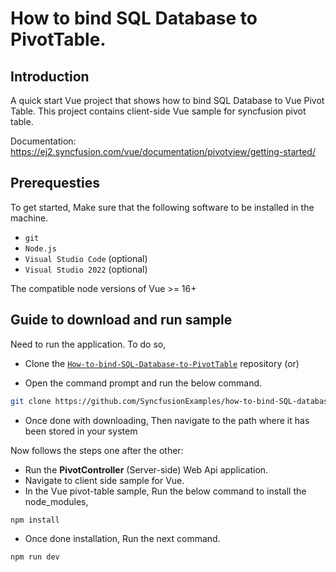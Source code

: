 # How to bind SQL Database to PivotTable.

## Introduction

A quick start Vue project that shows how to bind SQL Database to Vue Pivot Table. This project contains client-side Vue sample for syncfusion pivot table.

Documentation: https://ej2.syncfusion.com/vue/documentation/pivotview/getting-started/

## Prerequesties

To get started, Make sure that the following software to be installed in the machine.

* `git`
* `Node.js`
* `Visual Studio Code` (optional)
* `Visual Studio 2022` (optional)

The compatible node versions of Vue >= 16+

## Guide to download and run sample

Need to run the application. To do so,

* Clone the [`How-to-bind-SQL-Database-to-PivotTable`](https://github.com/SyncfusionExamples/how-to-bind-SQL-database-to-pivot-table) repository (or)

* Open the command prompt and run the below command.

```sh
git clone https://github.com/SyncfusionExamples/how-to-bind-SQL-database-to-pivot-table
```

* Once done with downloading, Then navigate to the path where it has been stored in your system

Now follows the steps one after the other:

* Run the **PivotController** (Server-side) Web Api application.
* Navigate to client side sample for Vue.
* In the Vue pivot-table sample, Run the below command to install the node_modules,
```sh
npm install
```
* Once done installation, Run the next command.
```sh
npm run dev
```
